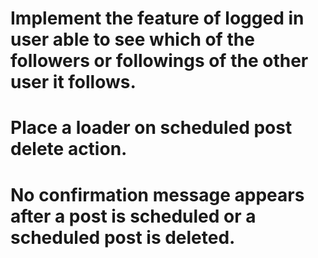 # Implement the feature of logged in user able to see which of the followers or followings of the other user it follows.
# Place a loader on scheduled post delete action.
# No confirmation message appears after a post is scheduled or a scheduled post is deleted.